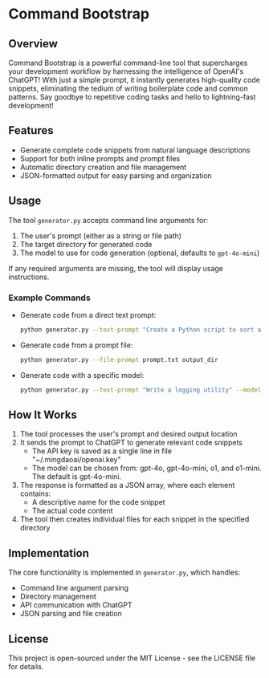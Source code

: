 # Command Bootstrap

## Overview

Command Bootstrap is a powerful command-line tool that supercharges your development workflow by harnessing the intelligence of OpenAI's ChatGPT! With just a simple prompt, it instantly generates high-quality code snippets, eliminating the tedium of writing boilerplate code and common patterns. Say goodbye to repetitive coding tasks and hello to lightning-fast development!

## Features

- Generate complete code snippets from natural language descriptions
- Support for both inline prompts and prompt files
- Automatic directory creation and file management
- JSON-formatted output for easy parsing and organization

## Usage

The tool `generator.py` accepts command line arguments for:
1. The user's prompt (either as a string or file path)
2. The target directory for generated code
3. The model to use for code generation (optional, defaults to `gpt-4o-mini`)

If any required arguments are missing, the tool will display usage instructions.

### Example Commands

- Generate code from a direct text prompt:
  ```bash
  python generator.py --text-prompt "Create a Python script to sort a list" output_dir
  ```

- Generate code from a prompt file:
  ```bash
  python generator.py --file-prompt prompt.txt output_dir
  ```

- Generate code with a specific model:
  ```bash
  python generator.py --text-prompt "Write a logging utility" --model gpt-4o output_dir
  ```

## How It Works

1. The tool processes the user's prompt and desired output location
2. It sends the prompt to ChatGPT to generate relevant code snippets
   - The API key is saved as a single line in file "~/.mingdaoai/openai.key"
   - The model can be chosen from: gpt-4o, gpt-4o-mini, o1, and o1-mini.  The default is gpt-4o-mini.
3. The response is formatted as a JSON array, where each element contains:
   - A descriptive name for the code snippet
   - The actual code content
4. The tool then creates individual files for each snippet in the specified directory

## Implementation

The core functionality is implemented in `generator.py`, which handles:
- Command line argument parsing
- Directory management
- API communication with ChatGPT
- JSON parsing and file creation

## License

This project is open-sourced under the MIT License - see the LICENSE file for details.
